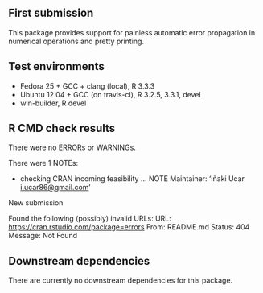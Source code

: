 ## First submission

This package provides support for painless automatic error propagation in numerical operations and pretty printing.

## Test environments

* Fedora 25 + GCC + clang (local), R 3.3.3
* Ubuntu 12.04 + GCC (on travis-ci), R 3.2.5, 3.3.1, devel
* win-builder, R devel

## R CMD check results

There were no ERRORs or WARNINGs.

There were 1 NOTEs:

* checking CRAN incoming feasibility ... NOTE
Maintainer: ‘Iñaki Ucar <i.ucar86@gmail.com>’

New submission

Found the following (possibly) invalid URLs:
  URL: https://cran.rstudio.com/package=errors
    From: README.md
    Status: 404
    Message: Not Found

## Downstream dependencies

There are currently no downstream dependencies for this package.
